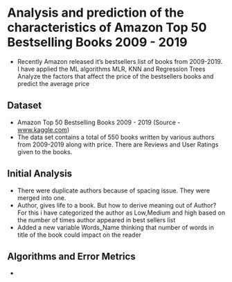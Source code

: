 # Analysis and prediction of the characteristics of Amazon Top 50 Bestselling Books 2009 - 2019 
- Recently Amazon released it’s bestsellers list of books from 2009-2019. I have applied the ML algorithms MLR, KNN and Regression Trees Analyze the factors that affect the price of the bestsellers books and predict the average price
## Dataset
- Amazon Top 50 Bestselling Books 2009 - 2019 (Source - www.kaggle.com)
- The data set contains a total of 550 books written by various authors from 2009-2019 along with price. There are Reviews and User Ratings given to the books. 
## Initial Analysis
- There were duplicate authors because of spacing issue. They were merged into one.
- Author, gives life to a book. But how to derive meaning out of Author? For this i have categorized the author as Low,Medium and high based on the number of times author appeared in best sellers list
- Added a new variable Words_Name thinking that number of words in title of the book could impact on the reader
## Algorithms and Error Metrics
- 



